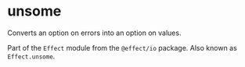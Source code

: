 # unsome

Converts an option on errors into an option on values.

Part of the `Effect` module from the `@effect/io` package. Also known as `Effect.unsome`.
